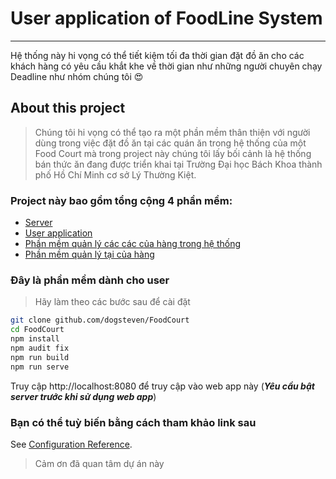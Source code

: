 # User application of FoodLine System
------
Hệ thống này hi vọng có thể tiết kiệm tối đa thời gian đặt đồ ăn cho các khách hàng có yêu cầu khắt khe về thời gian như những người chuyên chạy Deadline như nhóm chúng tôi :heart_eyes:

## About this project
> Chúng tôi hi vọng có thể tạo ra một phần mềm thân thiện với người dùng trong việc đặt đồ ăn tại các quán ăn trong hệ thống của một Food Court  mà trong project này chúng tôi lấy bối cảnh là hệ thống bán thức ăn đang được triển khai tại Trường Đại học Bách Khoa thành phố Hồ Chí Minh cơ sở Lý Thường Kiệt.

### Project này bao gồm tổng cộng 4 phần mềm:
* [Server](github.com/dogsteven/FoodCourtSystem)
* [User application](github.com/dogsteven/FoodCourt)
* [Phần mềm quản lý các các của hàng trong hệ thống](github.com/dogsteven/food-court-manager)
* [Phần mềm quản lý tại của hàng](github.com/dogsteven/food-court-management)
### Đây là phần mềm dành cho user
> Hãy làm theo các bước sau để cài đặt 
```bash
git clone github.com/dogsteven/FoodCourt
cd FoodCourt
npm install
npm audit fix
npm run build
npm run serve
```
Truy cập http://localhost:8080 để truy cập vào web app này (***Yêu cầu bật server trước khi sử dụng web app***)
### Bạn có thể tuỳ biến bằng cách tham khảo link sau
See [Configuration Reference](https://cli.vuejs.org/config/).

> Cảm ơn đã quan tâm dự án này
